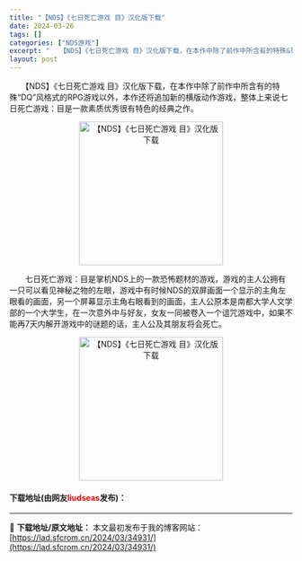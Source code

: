 ```yaml
---
title: "【NDS】《七日死亡游戏 目》汉化版下载"
date: 2024-03-26
tags: []
categories: ["NDS游戏"]
excerpt: "　　【NDS】《七日死亡游戏 目》汉化版下载，在本作中除了前作中所含有的特殊&ldquo;DQ&rdquo;风格式的RPG游戏以外，本作还将追加新的横版动作游戏，整体上来说七日死亡游戏：目是一款素质优秀很有特色的经典之作。 　　七日死亡游戏：目是掌机NDS上的一款恐怖题材的游戏，游戏的主人公拥有一只&hellip;"
layout: post
---
```


 <p>　　【NDS】《七日死亡游戏 目》汉化版下载，在本作中除了前作中所含有的特殊&ldquo;DQ&rdquo;风格式的RPG游戏以外，本作还将追加新的横版动作游戏，整体上来说七日死亡游戏：目是一款素质优秀很有特色的经典之作。</p> <p align="center"><img align="" border="0" src="https://lad.sfcrom.cn/wp-content/uploads/2024/03/20240326_66022cc773952.jpg" width="256" alt="【NDS】《七日死亡游戏 目》汉化版下载" /></p> <p>　　七日死亡游戏：目是掌机NDS上的一款恐怖题材的游戏，游戏的主人公拥有一只可以看见神秘之物的左眼，游戏中有时候NDS的双屏画面一个显示的主角左眼看的画面，另一个屏幕显示主角右眼看到的画面，主人公原本是南都大学人文学部的一个大学生，在一次意外中与好友，女友一同被卷入一个诅咒游戏中，如果不能再7天内解开游戏中的谜题的话，主人公及其朋友将会死亡。</p> <p align="center"><img align="" border="0" src="https://lad.sfcrom.cn/wp-content/uploads/2024/03/20240326_66022cc7caec7.jpg" width="256" alt="【NDS】《七日死亡游戏 目》汉化版下载" /></p> <p><h4>下载地址(由网友<font color="red">liudseas</font>发布)：</h4></p> 

---
📖 **下载地址/原文地址：** 本文最初发布于我的博客网站：[https://lad.sfcrom.cn/2024/03/34931/](https://lad.sfcrom.cn/2024/03/34931/)
